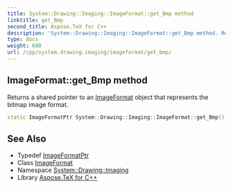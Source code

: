 ```yaml
---
title: System::Drawing::Imaging::ImageFormat::get_Bmp method
linktitle: get_Bmp
second_title: Aspose.TeX for C++
description: 'System::Drawing::Imaging::ImageFormat::get_Bmp method. Returns a shared pointer to an ImageFormat object that represents the bitmap image format in C++.'
type: docs
weight: 600
url: /cpp/system.drawing.imaging/imageformat/get_bmp/
---
```

## ImageFormat::get_Bmp method


Returns a shared pointer to an [ImageFormat](../) object that represents the bitmap image format.

```cpp
static ImageFormatPtr System::Drawing::Imaging::ImageFormat::get_Bmp()
```

## See Also

* Typedef [ImageFormatPtr](../../imageformatptr/)
* Class [ImageFormat](../)
* Namespace [System::Drawing::Imaging](../../)
* Library [Aspose.TeX for C++](../../../)
